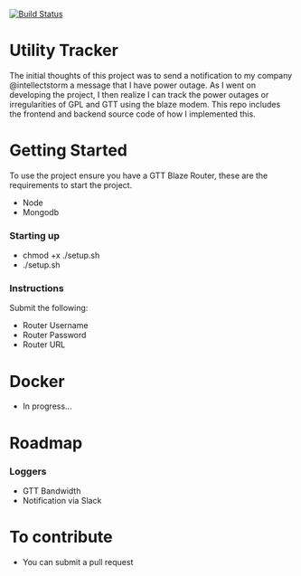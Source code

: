 [![Build Status](https://travis-ci.com/Alien-nick/UtilityNotifier.svg?branch=master)](https://travis-ci.com/Alien-nick/UtilityNotifier)

# Utility Tracker

The initial thoughts of this project was to send a notification to my company @intellectstorm a message that I have power outage. As I went on developing the project, I then realize I can track the power outages or irregularities of GPL and GTT using the blaze modem. This repo includes the frontend and backend source code of how I implemented this.

# Getting Started

To use the project ensure you have a GTT Blaze Router, these are the requirements to start the project.
- Node
- Mongodb

### Starting up
- chmod +x ./setup.sh
- ./setup.sh

### Instructions
Submit the following:
- Router Username
- Router Password
- Router URL

# Docker
- In progress...

# Roadmap
### Loggers
- GTT Bandwidth
- Notification via Slack

# To contribute
- You can submit a pull request
